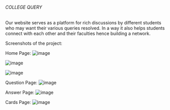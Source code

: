######     COLLEGE QUERY     ######
Our website serves as a platform for rich discussions by different students who may want their various queries resolved. In a way it also helps students connect with each other and their faculties hence building a network.

Screenshots of the project:

Home Page: 
![image](https://github.com/shruti0105/College-Query/assets/86341677/aae49ebf-581e-4735-a37d-2d860cfad062)

![image](https://github.com/shruti0105/College-Query/assets/86341677/8178e11f-1009-4595-9a16-5c7931827ba2)

![image](https://github.com/shruti0105/College-Query/assets/86341677/c6edc890-65db-4d79-b7aa-7d2567703bfc)

Question Page:
![image](https://github.com/shruti0105/College-Query/assets/86341677/60c86701-530b-4f3f-b66e-940c25a7f8ac)

Answer Page:
![image](https://github.com/shruti0105/College-Query/assets/86341677/c17f28a7-91b0-486b-a05a-8b9e860a2b72)

Cards Page:
![image](https://github.com/shruti0105/College-Query/assets/86341677/183e5532-8b70-469e-b0fa-6d57f5c89542)


